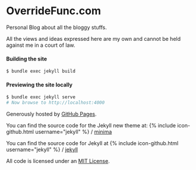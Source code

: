 # OverrideFunc.com
Personal Blog about all the bloggy stuffs.

All the views and ideas expressed here are my own and cannot be held against me in a court of law.


#### Building the site

```bash
$ bundle exec jekyll build
```

#### Previewing the site locally

```bash
$ bundle exec jekyll serve
# Now browse to http://localhost:4000
```

Generously hosted by [GitHub Pages](https://pages.github.com).

You can find the source code for the Jekyll new theme at:
{% include icon-github.html username="jekyll" %} /
[minima](https://github.com/jekyll/minima)

You can find the source code for Jekyll at
{% include icon-github.html username="jekyll" %} /
[jekyll](https://github.com/jekyll/jekyll)

All code is licensed under an [MIT License](https://opensource.org/licenses/MIT).
